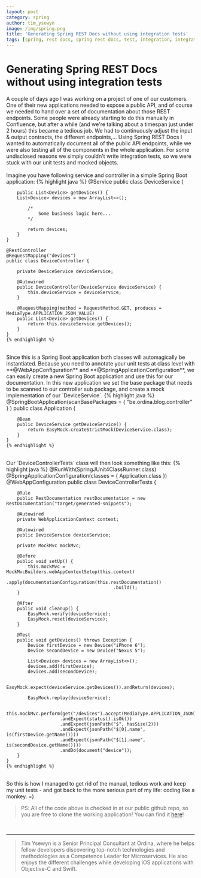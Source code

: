 ```yaml
---
layout: post
category: spring
author: tim_ysewyn
image: /img/spring.png
title: 'Generating Spring REST Docs without using integration tests'
tags: [spring, rest docs, spring rest docs, test, integration, integration test, unit test]
---
```


# Generating Spring REST Docs without using integration tests

A couple of days ago I was working on a project of one of our customers.
One of their new applications needed to expose a public API, and of course we needed to hand over a set of documentation about those REST endpoints.
Some people were already starting to do this manually in Confluence, but after a while (and we're talking about a timespan just under 2 hours) this became a tedious job. 
We had to continuously adjust the input & output contracts, the different endpoints,...
Using Spring REST Docs I wanted to automatically document all of the public API endpoints, while we were also testing all of the components in the whole application.
For some undisclosed reasons we simply couldn't write integration tests, so we were stuck with our unit tests and mocked objects.
<br /><br />
Imagine you have following service and controller in a simple Spring Boot application:
    {% highlight java %}
    @Service
    public class DeviceService {

        public List<Device> getDevices() {
        List<Device> devices = new ArrayList<>();

            /*
                Some business logic here...
            */

            return devices;
        }
    }

    @RestController
    @RequestMapping("devices")
    public class DeviceController {

        private DeviceService deviceService;

        @Autowired
        public DeviceController(DeviceService deviceService) {
            this.deviceService = deviceService;
        }

        @RequestMapping(method = RequestMethod.GET, produces = MediaType.APPLICATION_JSON_VALUE)
        public List<Device> getDevices() {
            return this.deviceService.getDevices();
        }
    }
    {% endhighlight %}

<br />
Since this is a Spring Boot application both classes will automagically be instantiated.
Because you need to annotate your unit tests at class level with **@WebAppConfiguration** and **@SpringApplicationConfiguration**, we can easily create a new Spring Boot application and use this for our documentation.
In this new application we set the base package that needs to be scanned to our controller sub package, and create a mock implementation of our `DeviceService`.
    {% highlight java %}
    @SpringBootApplication(scanBasePackages = { "be.ordina.blog.controller" } )
    public class Application {

        @Bean
        public DeviceService getDeviceService() {
            return EasyMock.createStrictMock(DeviceService.class);
        }
    }
    {% endhighlight %}
    
<br />
Our `DeviceControllerTests` class will then look something like this:
    {% highlight java %}
    @RunWith(SpringJUnit4ClassRunner.class)
    @SpringApplicationConfiguration(classes = { Application.class })
    @WebAppConfiguration
    public class DeviceControllerTests {

        @Rule
        public RestDocumentation restDocumentation = new RestDocumentation("target/generated-snippets");

        @Autowired
        private WebApplicationContext context;

        @Autowired
        public DeviceService deviceService;

        private MockMvc mockMvc;

        @Before
        public void setUp() {
            this.mockMvc = MockMvcBuilders.webAppContextSetup(this.context)
                                            .apply(documentationConfiguration(this.restDocumentation))
                                            .build();
        }

        @After
        public void cleanup() {
            EasyMock.verify(deviceService);
            EasyMock.reset(deviceService);
        }

        @Test
        public void getDevices() throws Exception {
            Device firstDevice = new Device("iPhone 6");
            Device secondDevice = new Device("Nexus 5");
            
            List<Device> devices = new ArrayList<>();
            devices.add(firstDevice);
            devices.add(secondDevice);

            EasyMock.expect(deviceService.getDevices()).andReturn(devices);

            EasyMock.replay(deviceService);

            this.mockMvc.perform(get("/devices").accept(MediaType.APPLICATION_JSON))
                        .andExpect(status().isOk())
                        .andExpect(jsonPath("$", hasSize(2)))
                        .andExpect(jsonPath("$[0].name", is(firstDevice.getName())))
                        .andExpect(jsonPath("$[1].name", is(secondDevice.getName())))
                        .andDo(document("device"));
        }
    }
    {% endhighlight %}
    
<br />
So this is how I managed to get rid of the manual, tedious work and keep my unit tests - and got back to the more serious part of my life: coding like a monkey. =)
<br />

> PS: All of the code above is checked in at our public github repo, so you are free to clone the working application! You can find it [here](https://github.com/ordina-jworks/spring-rest-docs-without-integration-tests)!

<br />

--------

> Tim Ysewyn is a Senior Principal Consultant at Ordina, where he helps fellow developers discovering top-notch technologies and methodologies as a Competence Leader for Microservices. He also enjoys the different challenges while developing iOS applications with Objective-C and Swift.
>
>